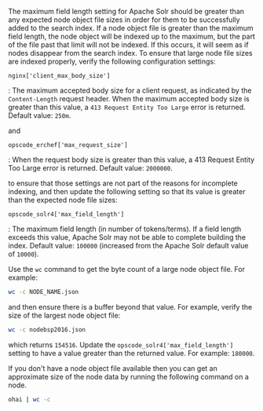 The maximum field length setting for Apache Solr should be greater than
any expected node object file sizes in order for them to be successfully
added to the search index. If a node object file is greater than the
maximum field length, the node object will be indexed up to the maximum,
but the part of the file past that limit will not be indexed. If this
occurs, it will seem as if nodes disappear from the search index. To
ensure that large node file sizes are indexed properly, verify the
following configuration settings:

`nginx['client_max_body_size']`

:   The maximum accepted body size for a client request, as indicated by
    the `Content-Length` request header. When the maximum accepted body
    size is greater than this value, a `413 Request Entity Too Large`
    error is returned. Default value: `250m`.

and

`opscode_erchef['max_request_size']`

:   When the request body size is greater than this value, a 413 Request
    Entity Too Large error is returned. Default value: `2000000`.

to ensure that those settings are not part of the reasons for incomplete
indexing, and then update the following setting so that its value is
greater than the expected node file sizes:

`opscode_solr4['max_field_length']`

:   The maximum field length (in number of tokens/terms). If a field
    length exceeds this value, Apache Solr may not be able to complete
    building the index. Default value: `100000` (increased from the
    Apache Solr default value of `10000`).

Use the `wc` command to get the byte count of a large node object file.
For example:

```bash
wc -c NODE_NAME.json
```

and then ensure there is a buffer beyond that value. For example, verify
the size of the largest node object file:

```bash
wc -c nodebsp2016.json
```

which returns `154516`. Update the `opscode_solr4['max_field_length']`
setting to have a value greater than the returned value. For example:
`180000`.

If you don't have a node object file available then you can get an
approximate size of the node data by running the following command on a
node.

```bash
ohai | wc -c
```
